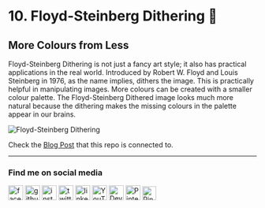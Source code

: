 # 10. Floyd-Steinberg Dithering 🎨
## More Colours from Less

Floyd-Steinberg Dithering is not just a fancy art style; it also has practical applications in the real world. Introduced by Robert W. Floyd and Louis Steinberg in 1976, as the name implies, dithers the image. This is practically helpful in manipulating images. More colours can be created with a smaller colour palette. The Floyd-Steinberg Dithered image looks much more natural because the dithering makes the missing colours in the palette appear in our brains.

![Floyd-Steinberg Dithering](https://github.com/asankaSovis/Floyd_Steinberg_Dithering/blob/main/Sample%20Output/Floyd_Steinberg_Dithering.png)

Check the [Blog Post](https://asanka.hashnode.dev/10-floyd-steinberg-dithering-more-colours-from-less)  that this repo is connected to.

---

### Find me on social media

[<img src='https://github.com/asankaSovis/asankaSovis/blob/main/facebook.svg' alt='facebook' height='30'>](https://www.facebook.com/artist.artist.98) [<img src='https://github.com/asankaSovis/asankaSovis/blob/main/github.svg' alt='github' height='30'>](https://github.com/asankaSovis)  [<img src='https://github.com/asankaSovis/asankaSovis/blob/main/instagram.svg' alt='instagram' height='30'>](https://www.instagram.com/asankaakashsovis/)  [<img src='https://github.com/asankaSovis/asankaSovis/blob/main/twitter.svg' alt='twitter' height='30'>](https://twitter.com/AsankaSovis)  [<img src='https://github.com/asankaSovis/asankaSovis/blob/main/linkedin.svg' alt='linkedin' height='30'>](https://www.linkedin.com/in/asanka-sovis/)  [<img src='https://github.com/asankaSovis/asankaSovis/blob/main/youtube.svg' alt='YouTube' height='30'>](https://www.youtube.com/c/AKASHSOVIS/) 
[<img src='https://github.com/asankaSovis/asankaSovis/blob/main/deviant.svg' alt='Deviant' height='30'>](https://www.deviantart.com/asanka98)  [<img src='https://github.com/asankaSovis/asankaSovis/blob/main/pin.svg' alt='Pinterest' height='30'>](https://www.pinterest.com/asankasovis)     [<img src='https://github.com/asankaSovis/asankaSovis/blob/main/blog.svg' alt='Pinterest' height='28'>](https://asanka-sovis.blogspot.com/)
